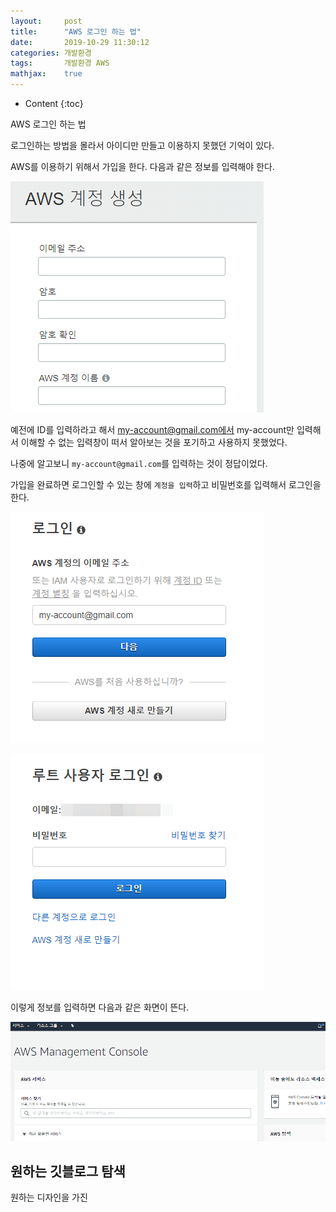 ```yaml
---
layout:     post
title:      "AWS 로그인 하는 법"
date:       2019-10-29 11:30:12
categories: 개발환경
tags:       개발환경 AWS
mathjax:    true
---
```


* Content
{:toc}

AWS 로그인 하는 법



로그인하는 방법을 몰라서 아이디만 만들고 이용하지 못했던 기억이 있다.

AWS를 이용하기 위해서 가입을 한다. 다음과 같은 정보를 입력해야 한다.

![](/img-in-posts/AWS-로그인-하는-법-1.png)

예전에 ID를 입력하라고 해서 my-account@gmail.com에서 my-account만 입력해서 이해할 수 없는 입력창이 떠서 알아보는 것을 포기하고 사용하지 못했었다.

나중에 알고보니 `my-account@gmail.com`를 입력하는 것이 정답이었다.

가입을 완료하면 로그인할 수 있는 창에 `계정을 입력`하고 비밀번호를 입력해서 로그인을 한다.

![](/img-in-posts/AWS-로그인-하는-법-2.png)

![](/img-in-posts/AWS-로그인-하는-법-3.png)

이렇게 정보를 입력하면 다음과 같은 화면이 뜬다.

![](/img-in-posts/AWS-로그인-하는-법-4.png)

## 원하는 깃블로그 탐색

원하는 디자인을 가진
